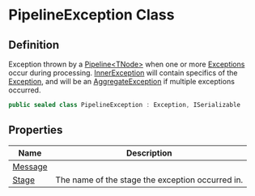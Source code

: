 # PipelineException Class
## Definition

Exception thrown by a [Pipeline&lt;TNode&gt;](MrKWatkins.Ast.Processing.Pipeline-1.md) when one or more [Exceptions](https://learn.microsoft.com/en-gb/dotnet/api/System.Exception) occur during processing. [InnerException](https://learn.microsoft.com/en-gb/dotnet/api/System.Exception.InnerException) will contain specifics of the [Exception](https://learn.microsoft.com/en-gb/dotnet/api/System.Exception), and will be an [AggregateException](https://learn.microsoft.com/en-gb/dotnet/api/System.AggregateException) if multiple exceptions occurred.

```c#
public sealed class PipelineException : Exception, ISerializable
```

## Properties

| Name | Description |
| ---- | ----------- |
| [Message](MrKWatkins.Ast.Processing.PipelineException.Message.md) |  |
| [Stage](MrKWatkins.Ast.Processing.PipelineException.Stage.md) | The name of the stage the exception occurred in. |

